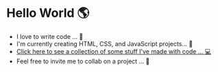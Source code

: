 # Hello World 🌎
* I love to write code ... 🥰 
* I'm currently creating HTML, CSS, and JavaScript projects... 💼 
* [Click here to see a collection of some stuff I've made with code ... 💻](https://timothynegron.github.io/My-Projects/)
* Feel free to invite me to collab on a project ... 🤝
